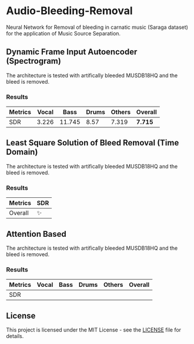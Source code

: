 # Audio-Bleeding-Removal
Neural Network for Removal of bleeding in carnatic music (Saraga dataset) for the application of Music Source Separation.

## Dynamic Frame Input Autoencoder (Spectrogram)
The architecture is tested with artifically bleeded MUSDB18HQ and the bleed is removed.
### Results
| Metrics | Vocal | Bass | Drums | Others | Overall |
|------|-----|-----|-----|-----|-----|
|SDR| 3.226 | 11.745 | 8.57 | 7.319 | __7.715__ |


## Least Square Solution of Bleed Removal (Time Domain)
The architecture is tested with artifically bleeded MUSDB18HQ and the bleed is removed.
### Results
| Metrics | SDR |
|------|-----|
|Overall| ✨ |

## Attention Based
The architecture is tested with artifically bleeded MUSDB18HQ and the bleed is removed.
### Results
| Metrics | Vocal | Bass | Drums | Others | Overall |
|------|-----|-----|-----|-----|-----|
|SDR|  |  |  |  |  |


## License

This project is licensed under the MIT License - see the [LICENSE](https://github.com/its-rajesh/Audio-Bleeding-Removal/blob/cde41b94a1be385efc46888a04b30a7b82c33375/LICENSE) file for details.
